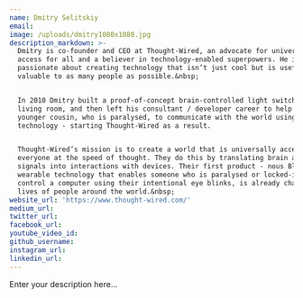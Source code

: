 ```yaml
---
name: Dmitry Selitskiy
email:
image: /uploads/dmitry1080x1080.jpg
description_markdown: >-
  Dmitry is co-founder and CEO at Thought-Wired, an advocate for universal
  access for all and a believer in technology-enabled superpowers. He is
  passionate about creating technology that isn’t just cool but is useful and
  valuable to as many people as possible.&nbsp;


  In 2010 Dmitry built a proof-of-concept brain-controlled light switch in his
  living room, and then left his consultant / developer career to help his
  younger cousin, who is paralysed, to communicate with the world using this
  technology - starting Thought-Wired as a result.


  Thought-Wired’s mission is to create a world that is universally accessible to
  everyone at the speed of thought. They do this by translating brain and body
  signals into interactions with devices. Their first product - nous Blink - a
  wearable technology that enables someone who is paralysed or locked-in to
  control a computer using their intentional eye blinks, is already changing the
  lives of people around the world.&nbsp;
website_url: 'https://www.thought-wired.com/'
medium_url:
twitter_url:
facebook_url:
youtube_video_id:
github_username:
instagram_url:
linkedin_url:
---
```


Enter your description here...
